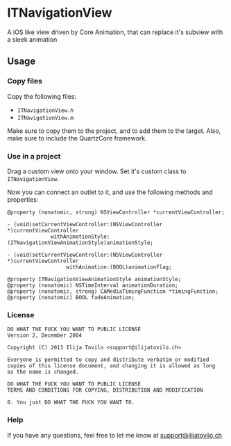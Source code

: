 ITNavigationView
================

A iOS like view driven by Core Animation, that can replace it's subview with a sleek animation

Usage
-----

### Copy files

Copy the following files:

* `ITNavigationView.h`
* `ITNavigationView.m`

Make sure to copy them to the project, and to add them to the target.
Also, make sure to include the QuartzCore framework.

### Use in a project

Drag a custom view onto your window.
Set it's custom class to `ITNavigationView`.

Now you can connect an outlet to it, and use the following methods and properties:

    @property (nonatomic, strong) NSViewController *currentViewController;
    
    - (void)setCurrentViewController:(NSViewController *)currentViewController
                  withAnimationStyle:(ITNavigationViewAnimationStyle)animationStyle;
                  
    - (void)setCurrentViewController:(NSViewController *)currentViewController
                       withAnimation:(BOOL)animationFlag;
                       
    @property ITNavigationViewAnimationStyle animationStyle;
    @property (nonatomic) NSTimeInterval animationDuration;
    @property (nonatomic, strong) CAMediaTimingFunction *timingFunction;
    @property (nonatomic) BOOL fadeAnimation;

    
### License

    DO WHAT THE FUCK YOU WANT TO PUBLIC LICENSE 
    Version 2, December 2004 
    
    Copyright (C) 2013 Ilija Tovilo <support@ilijatovilo.ch> 
     
    Everyone is permitted to copy and distribute verbatim or modified 
    copies of this license document, and changing it is allowed as long 
    as the name is changed. 
    
    DO WHAT THE FUCK YOU WANT TO PUBLIC LICENSE 
    TERMS AND CONDITIONS FOR COPYING, DISTRIBUTION AND MODIFICATION 
    
    0. You just DO WHAT THE FUCK YOU WANT TO.

### Help

If you have any questions, feel free to let me know at support@ilijatovilo.ch
